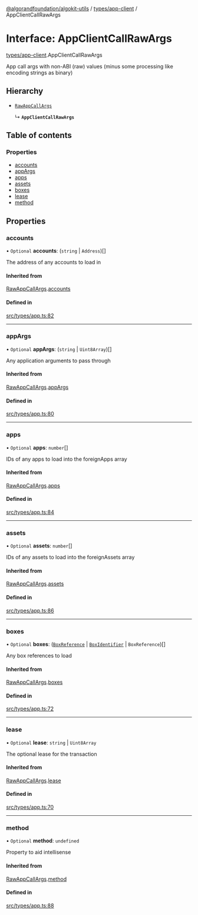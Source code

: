 [@algorandfoundation/algokit-utils](../README.md) / [types/app-client](../modules/types_app_client.md) / AppClientCallRawArgs

# Interface: AppClientCallRawArgs

[types/app-client](../modules/types_app_client.md).AppClientCallRawArgs

App call args with non-ABI (raw) values (minus some processing like encoding strings as binary)

## Hierarchy

- [`RawAppCallArgs`](types_app.RawAppCallArgs.md)

  ↳ **`AppClientCallRawArgs`**

## Table of contents

### Properties

- [accounts](types_app_client.AppClientCallRawArgs.md#accounts)
- [appArgs](types_app_client.AppClientCallRawArgs.md#appargs)
- [apps](types_app_client.AppClientCallRawArgs.md#apps)
- [assets](types_app_client.AppClientCallRawArgs.md#assets)
- [boxes](types_app_client.AppClientCallRawArgs.md#boxes)
- [lease](types_app_client.AppClientCallRawArgs.md#lease)
- [method](types_app_client.AppClientCallRawArgs.md#method)

## Properties

### accounts

• `Optional` **accounts**: (`string` \| `Address`)[]

The address of any accounts to load in

#### Inherited from

[RawAppCallArgs](types_app.RawAppCallArgs.md).[accounts](types_app.RawAppCallArgs.md#accounts)

#### Defined in

[src/types/app.ts:82](https://github.com/algorandfoundation/algokit-utils-ts/blob/main/src/types/app.ts#L82)

___

### appArgs

• `Optional` **appArgs**: (`string` \| `Uint8Array`)[]

Any application arguments to pass through

#### Inherited from

[RawAppCallArgs](types_app.RawAppCallArgs.md).[appArgs](types_app.RawAppCallArgs.md#appargs)

#### Defined in

[src/types/app.ts:80](https://github.com/algorandfoundation/algokit-utils-ts/blob/main/src/types/app.ts#L80)

___

### apps

• `Optional` **apps**: `number`[]

IDs of any apps to load into the foreignApps array

#### Inherited from

[RawAppCallArgs](types_app.RawAppCallArgs.md).[apps](types_app.RawAppCallArgs.md#apps)

#### Defined in

[src/types/app.ts:84](https://github.com/algorandfoundation/algokit-utils-ts/blob/main/src/types/app.ts#L84)

___

### assets

• `Optional` **assets**: `number`[]

IDs of any assets to load into the foreignAssets array

#### Inherited from

[RawAppCallArgs](types_app.RawAppCallArgs.md).[assets](types_app.RawAppCallArgs.md#assets)

#### Defined in

[src/types/app.ts:86](https://github.com/algorandfoundation/algokit-utils-ts/blob/main/src/types/app.ts#L86)

___

### boxes

• `Optional` **boxes**: ([`BoxReference`](types_app.BoxReference.md) \| [`BoxIdentifier`](../modules/types_app.md#boxidentifier) \| `BoxReference`)[]

Any box references to load

#### Inherited from

[RawAppCallArgs](types_app.RawAppCallArgs.md).[boxes](types_app.RawAppCallArgs.md#boxes)

#### Defined in

[src/types/app.ts:72](https://github.com/algorandfoundation/algokit-utils-ts/blob/main/src/types/app.ts#L72)

___

### lease

• `Optional` **lease**: `string` \| `Uint8Array`

The optional lease for the transaction

#### Inherited from

[RawAppCallArgs](types_app.RawAppCallArgs.md).[lease](types_app.RawAppCallArgs.md#lease)

#### Defined in

[src/types/app.ts:70](https://github.com/algorandfoundation/algokit-utils-ts/blob/main/src/types/app.ts#L70)

___

### method

• `Optional` **method**: `undefined`

Property to aid intellisense

#### Inherited from

[RawAppCallArgs](types_app.RawAppCallArgs.md).[method](types_app.RawAppCallArgs.md#method)

#### Defined in

[src/types/app.ts:88](https://github.com/algorandfoundation/algokit-utils-ts/blob/main/src/types/app.ts#L88)
